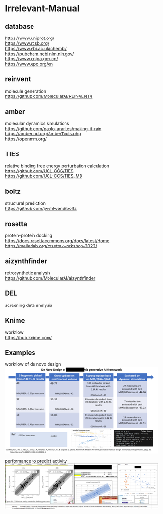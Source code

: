 # Irrelevant-Manual  

## database  
https://www.uniprot.org/  
https://www.rcsb.org/  
https://www.ebi.ac.uk/chembl/  
https://pubchem.ncbi.nlm.nih.gov/  
https://www.cnipa.gov.cn/  
https://www.epo.org/en  

## reinvent  
molecule generation  
https://github.com/MolecularAI/REINVENT4

## amber  
molecular dynamics simulations   
https://github.com/pablo-arantes/making-it-rain  
https://ambermd.org/AmberTools.php  
https://openmm.org/

## TIES
relative binding free energy perturbation calculation   
https://github.com/UCL-CCS/TIES  
https://github.com/UCL-CCS/TIES_MD  

## boltz  
structural prediction  
https://github.com/jwohlwend/boltz  

## rosetta  
protein-protein docking  
https://docs.rosettacommons.org/docs/latest/Home  
https://meilerlab.org/rosetta-workshop-2022/

## aizynthfinder  
retrosynthetic analysis  
https://github.com/MolecularAI/aizynthfinder

## DEL  
screening data analysis  
  
## Knime  
workflow  
https://hub.knime.com/  
  
## Examples  
workflow of de novo design 
![example4reinvent](images/reinvent.jpeg)   
    
performance to predict activity
![example4mmgbsa](images/mmgbsa.jpeg)
